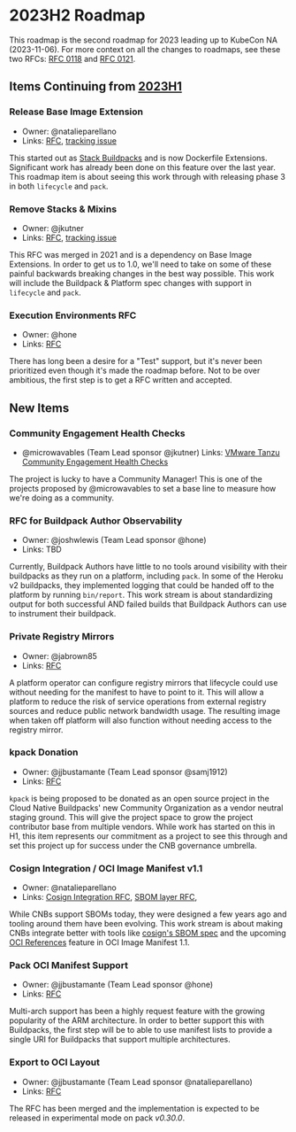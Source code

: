 # 2023H2 Roadmap

This roadmap is the second roadmap for 2023 leading up to KubeCon NA (2023-11-06). For more context on all the changes to roadmaps, see these two RFCs: [RFC 0118](https://github.com/buildpacks/rfcs/blob/main/text/0118-2023H1-roadmap.md) and [RFC 0121](https://github.com/buildpacks/rfcs/blob/main/text/0122-2023H2-roadmap.md).

## Items Continuing from [2023H1](./roadmaps/2023H1.md)

### Release Base Image Extension
* Owner: @natalieparellano 
* Links: [RFC](https://github.com/buildpacks/rfcs/blob/main/text/0105-dockerfiles.md), [tracking issue](https://github.com/buildpacks/rfcs/issues/224)

This started out as [Stack Buildpacks](https://github.com/buildpacks/rfcs/blob/main/text/0069-stack-buildpacks.md) and is now Dockerfile Extensions. Significant work has already been done on this feature over the last year. This roadmap item is about seeing this work through with releasing phase 3 in both `lifecycle` and `pack`.

### Remove Stacks & Mixins
* Owner: @jkutner
* Links: [RFC](https://github.com/buildpacks/rfcs/blob/main/text/0096-remove-stacks-mixins.md), [tracking issue](https://github.com/buildpacks/rfcs/issues/219)

This RFC was merged in 2021 and is a dependency on Base Image Extensions. In order to get us to 1.0, we'll need to take on some of these painful backwards breaking changes in the best way possible. This work will include the Buildpack & Platform spec changes with support in `lifecycle` and `pack`.

### Execution Environments RFC
* Owner: @hone
* Links: [RFC](https://github.com/buildpacks/rfcs/pull/274)

There has long been a desire for a "Test" support, but it's never been prioritized even though it's made the roadmap before. Not to be over ambitious, the first step is to get a RFC written and accepted.

## New Items

### Community Engagement Health Checks
* @microwavables (Team Lead sponsor @jkutner)
Links: [VMware Tanzu Community Engagement Health Checks](https://github.com/vmware-tanzu/community-engagement/blob/main/HEALTHCHECKS.md)

The project is lucky to have a Community Manager! This is one of the projects proposed by @microwavables to set a base line to measure how we're doing as a community.

### RFC for Buildpack Author Observability
* Owner: @joshwlewis (Team Lead sponsor @hone)
* Links: TBD

Currently, Buildpack Authors have little to no tools around visibility with their buildpacks as they run on a platform, including `pack`. In some of the Heroku v2 buildpacks, they implemented logging that could be handed off to the platform by running `bin/report`. This work stream is about standardizing output for both successful AND failed builds that Buildpack Authors can use to instrument their buildpack.

### Private Registry Mirrors
* Owner: @jabrown85
* Links: [RFC](https://github.com/buildpacks/rfcs/pull/285)

A platform operator can configure registry mirrors that lifecycle could use without needing for the manifest to have to point to it. This will allow a platform to reduce the risk of service operations from external registry sources and reduce public network bandwidth usage. The resulting image when taken off platform will also function without needing access to the registry mirror.

### kpack Donation
* Owner: @jjbustamante (Team Lead sponsor @samj1912)
* Links: [RFC](https://github.com/buildpacks/rfcs/pull/235)

`kpack` is being proposed to be donated as an open source project in the Cloud Native Buildpacks' new Community Organization as a vendor neutral staging ground. This will give the project space to grow the project contributor base from multiple vendors. While work has started on this in H1, this item represents our commitment as a project to see this through and set this project up for success under the CNB governance umbrella.

### Cosign Integration / OCI Image Manifest v1.1
* Owner: @natalieparellano
* Links: [Cosign Integration RFC](https://github.com/buildpacks/rfcs/pull/195), [SBOM layer RFC](https://github.com/buildpacks/rfcs/pull/278),

While CNBs support SBOMs today, they were designed a few years ago and tooling around them have been evolving. This work stream is about making CNBs integrate better with tools like [cosign's SBOM spec](https://github.com/sigstore/cosign/blob/main/specs/SBOM_SPEC.md) and the upcoming [OCI References](https://github.com/opencontainers/image-spec/issues/827) feature in OCI Image Manifest 1.1.

### Pack OCI Manifest Support
* Owner: @jjbustamante (Team Lead sponsor @hone)
* Links: [RFC](https://github.com/buildpacks/rfcs/pull/283)

Multi-arch support has been a highly request feature with the growing popularity of the ARM architecture. In order to better support this with Buildpacks, the first step will be to able to use manifest lists to provide a single URI for Buildpacks that support multiple architectures.

### Export to OCI Layout
* Owner: @jjbustamante (Team Lead sponsor @natalieparellano)
* Links: [RFC](https://github.com/buildpacks/rfcs/blob/main/text/0119-export-to-oci.md)

The RFC has been merged and the implementation is expected to be released in experimental mode on pack *v0.30.0*.
